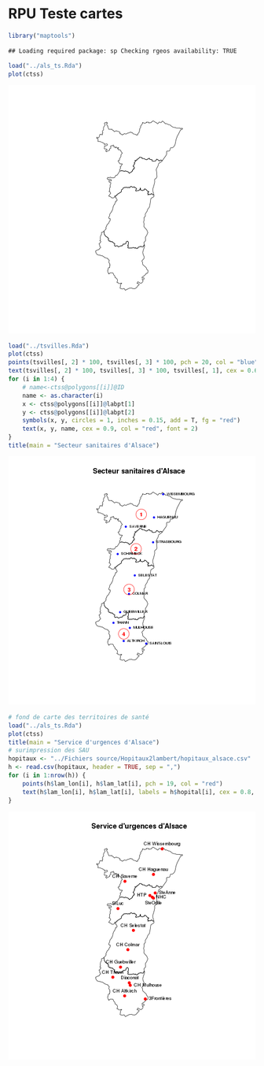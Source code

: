RPU Teste cartes
========================================================


```r
library("maptools")
```

```
## Loading required package: sp Checking rgeos availability: TRUE
```



```r
load("../als_ts.Rda")
plot(ctss)
```

![plot of chunk territoires_sante](figure/territoires_sante.png) 


```r
load("../tsvilles.Rda")
plot(ctss)
points(tsvilles[, 2] * 100, tsvilles[, 3] * 100, pch = 20, col = "blue")
text(tsvilles[, 2] * 100, tsvilles[, 3] * 100, tsvilles[, 1], cex = 0.6, pos = 4)
for (i in 1:4) {
    # name<-ctss@polygons[[i]]@ID
    name <- as.character(i)
    x <- ctss@polygons[[i]]@labpt[1]
    y <- ctss@polygons[[i]]@labpt[2]
    symbols(x, y, circles = 1, inches = 0.15, add = T, fg = "red")
    text(x, y, name, cex = 0.9, col = "red", font = 2)
}
title(main = "Secteur sanitaires d'Alsace")
```

![plot of chunk villes](figure/villes.png) 



```r
# fond de carte des territoires de santé
load("../als_ts.Rda")
plot(ctss)
title(main = "Service d'urgences d'Alsace")
# surimpression des SAU
hopitaux <- "../Fichiers source/Hopitaux2lambert/hopitaux_alsace.csv"
h <- read.csv(hopitaux, header = TRUE, sep = ",")
for (i in 1:nrow(h)) {
    points(h$lam_lon[i], h$lam_lat[i], pch = 19, col = "red")
    text(h$lam_lon[i], h$lam_lat[i], labels = h$hopital[i], cex = 0.8, pos = h$pos[i])
}
```

![plot of chunk sau](figure/sau.png) 



